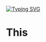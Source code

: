 <a href="https://git.io/typing-svg"><img src="https://readme-typing-svg.demolab.com?font=Fira+Code&duration=1500&pause=700&color=2D9ECF&background=1B5CEF00&center=true&vCenter=true&width=490&height=55&lines=Task-Lister+in+differents+language;By%3A+Gabriel+Silva+87" alt="Typing SVG" /></a>

# This